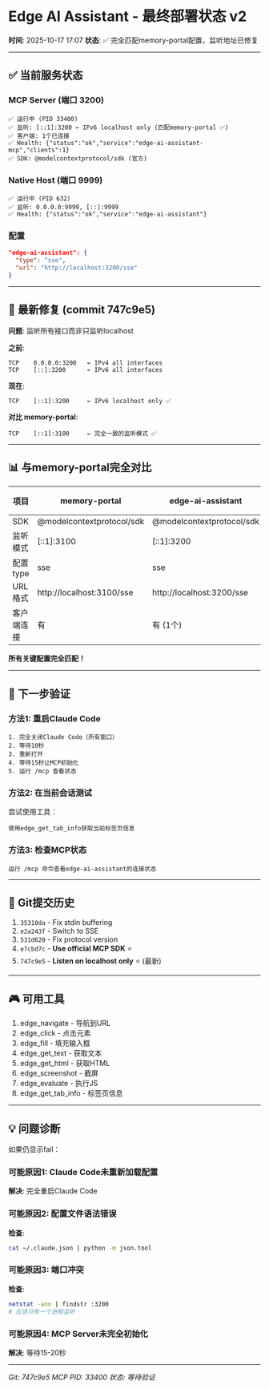 # Edge AI Assistant - 最终部署状态 v2

**时间**: 2025-10-17 17:07
**状态**: ✅ 完全匹配memory-portal配置，监听地址已修复

---

## ✅ 当前服务状态

### MCP Server (端口 3200)
```
✅ 运行中 (PID 33400)
✅ 监听: [::1]:3200 ← IPv6 localhost only (匹配memory-portal ✅)
✅ 客户端: 1个已连接
✅ Health: {"status":"ok","service":"edge-ai-assistant-mcp","clients":1}
✅ SDK: @modelcontextprotocol/sdk (官方)
```

### Native Host (端口 9999)
```
✅ 运行中 (PID 632)
✅ 监听: 0.0.0.0:9999, [::]:9999
✅ Health: {"status":"ok","service":"edge-ai-assistant"}
```

### 配置
```json
"edge-ai-assistant": {
  "type": "sse",
  "url": "http://localhost:3200/sse"
}
```

---

## 🔧 最新修复 (commit 747c9e5)

**问题**: 监听所有接口而非只监听localhost

**之前**:
```
TCP    0.0.0.0:3200   ← IPv4 all interfaces
TCP    [::]:3200      ← IPv6 all interfaces
```

**现在**:
```
TCP    [::1]:3200     ← IPv6 localhost only ✅
```

**对比 memory-portal**:
```
TCP    [::1]:3100     ← 完全一致的监听模式 ✅
```

---

## 📊 与memory-portal完全对比

| 项目 | memory-portal | edge-ai-assistant | 状态 |
|-----|---------------|-------------------|------|
| SDK | @modelcontextprotocol/sdk | @modelcontextprotocol/sdk | ✅ |
| 监听模式 | [::1]:3100 | [::1]:3200 | ✅ |
| 配置type | sse | sse | ✅ |
| URL格式 | http://localhost:3100/sse | http://localhost:3200/sse | ✅ |
| 客户端连接 | 有 | 有 (1个) | ✅ |

**所有关键配置完全匹配！**

---

## 🚨 下一步验证

### 方法1: 重启Claude Code
```
1. 完全关闭Claude Code（所有窗口）
2. 等待10秒
3. 重新打开
4. 等待15秒让MCP初始化
5. 运行 /mcp 查看状态
```

### 方法2: 在当前会话测试
尝试使用工具：
```
使用edge_get_tab_info获取当前标签页信息
```

### 方法3: 检查MCP状态
```
运行 /mcp 命令查看edge-ai-assistant的连接状态
```

---

## 📁 Git提交历史

1. `35310da` - Fix stdin buffering
2. `e2a243f` - Switch to SSE
3. `531d620` - Fix protocol version
4. `e7cbd7c` - **Use official MCP SDK** ⭐
5. `747c9e5` - **Listen on localhost only** ⭐ (最新)

---

## 🎮 可用工具

1. edge_navigate - 导航到URL
2. edge_click - 点击元素
3. edge_fill - 填充输入框
4. edge_get_text - 获取文本
5. edge_get_html - 获取HTML
6. edge_screenshot - 截屏
7. edge_evaluate - 执行JS
8. edge_get_tab_info - 标签页信息

---

## 💡 问题诊断

如果仍显示fail：

### 可能原因1: Claude Code未重新加载配置
**解决**: 完全重启Claude Code

### 可能原因2: 配置文件语法错误
**检查**:
```bash
cat ~/.claude.json | python -m json.tool
```

### 可能原因3: 端口冲突
**检查**:
```bash
netstat -ano | findstr :3200
# 应该只有一个进程监听
```

### 可能原因4: MCP Server未完全初始化
**解决**: 等待15-20秒

---

*Git: 747c9e5*
*MCP PID: 33400*
*状态: 等待验证*
